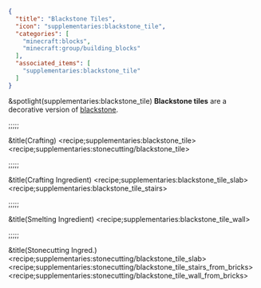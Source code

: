 ```json
{
  "title": "Blackstone Tiles",
  "icon": "supplementaries:blackstone_tile",
  "categories": [
    "minecraft:blocks",
    "minecraft:group/building_blocks"
  ],
  "associated_items": [
    "supplementaries:blackstone_tile"
  ]
}
```

&spotlight(supplementaries:blackstone_tile)
**Blackstone tiles** are a decorative version of [blackstone](^minecraft:blackstone). 

;;;;;

&title(Crafting)
<recipe;supplementaries:blackstone_tile>
<recipe;supplementaries:stonecutting/blackstone_tile>

;;;;;

&title(Crafting Ingredient)
<recipe;supplementaries:blackstone_tile_slab>
<recipe;supplementaries:blackstone_tile_stairs>

;;;;;

&title(Smelting Ingredient)
<recipe;supplementaries:blackstone_tile_wall>


;;;;;

&title(Stonecutting Ingred.)
<recipe;supplementaries:stonecutting/blackstone_tile_slab>
<recipe;supplementaries:stonecutting/blackstone_tile_stairs_from_bricks>
<recipe;supplementaries:stonecutting/blackstone_tile_wall_from_bricks>
